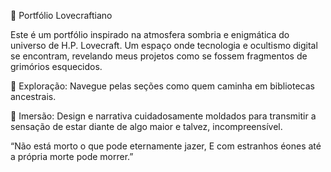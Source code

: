 🐙 Portfólio Lovecraftiano

Este é um portfólio inspirado na atmosfera sombria e enigmática do universo de H.P. Lovecraft.
Um espaço onde tecnologia e ocultismo digital se encontram, revelando meus projetos como se fossem fragmentos de grimórios esquecidos.

🔹 Exploração: Navegue pelas seções como quem caminha em bibliotecas ancestrais.

🔹 Imersão: Design e narrativa cuidadosamente moldados para transmitir a sensação de estar diante de algo maior e talvez, incompreensível.

“Não está morto o que pode eternamente jazer,
E com estranhos éones até a própria morte pode morrer.”
